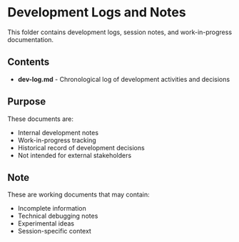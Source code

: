 # Development Logs and Notes

This folder contains development logs, session notes, and work-in-progress documentation.

## Contents

- **dev-log.md** - Chronological log of development activities and decisions

## Purpose

These documents are:
- Internal development notes
- Work-in-progress tracking
- Historical record of development decisions
- Not intended for external stakeholders

## Note

These are working documents that may contain:
- Incomplete information
- Technical debugging notes
- Experimental ideas
- Session-specific context